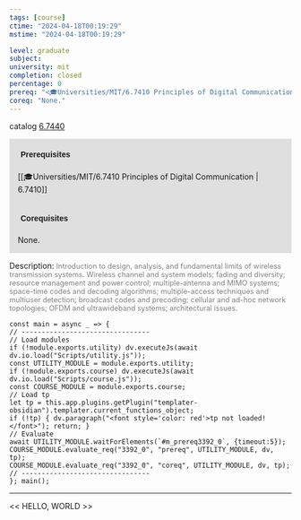 ```yaml
---
tags: [course]
ctime: "2024-04-18T00:19:29"
mstime: "2024-04-18T00:19:29"

level: graduate
subject: 
university: mit
completion: closed
percentage: 0
prereq: "<🎓Universities/MIT/6.7410 Principles of Digital Communication>"
coreq: "None."
---
```


catalog [6.7440](http://student.mit.edu/catalog/m6c.html#6.7440)

<span style="display: block; padding: 15px; background-color: rgb(100, 100, 100, 0.2);"><font id="m_prereq3392_0" style="display: block; font-family: Arial, sans-serif; font-weight: bold; padding: 5px">Prerequisites</font><br><span id="prereq3392_0">[[🎓Universities/MIT/6.7410 Principles of Digital Communication | 6.7410]]</span></span>
<span style="display: block; padding: 15px; background-color: rgb(100, 100, 100, 0.2);"><font id="m_coreq3392_0" style="display: block; font-family: Arial, sans-serif; font-weight: bold; padding: 5px">Corequisites</font><br><span id="coreq3392_0">None.</span></span>

<font style="">Description:</font>
<font style="color: grey; font-size: 0.8rem;">Introduction to design, analysis, and fundamental limits of wireless transmission systems. Wireless channel and system models; fading and diversity; resource management and power control; multiple-antenna and MIMO systems; space-time codes and decoding algorithms; multiple-access techniques and multiuser detection; broadcast codes and precoding; cellular and ad-hoc network topologies; OFDM and ultrawideband systems; architectural issues.</font>

```dataviewjs
const main = async _ => {
// --------------------------------
// Load modules
if (!module.exports.utility) dv.executeJs(await dv.io.load("Scripts/utility.js"));
const UTILITY_MODULE = module.exports.utility;
if (!module.exports.course) dv.executeJs(await dv.io.load("Scripts/course.js"));
const COURSE_MODULE = module.exports.course;
// Load tp
let tp = this.app.plugins.getPlugin("templater-obsidian").templater.current_functions_object;
if (!tp) { dv.paragraph("<font style='color: red'>tp not loaded!</font>"); return; }
// Evaluate
await UTILITY_MODULE.waitForElements(`#m_prereq3392_0`, {timeout:5});
COURSE_MODULE.evaluate_req("3392_0", "prereq", UTILITY_MODULE, dv, tp);
COURSE_MODULE.evaluate_req("3392_0", "coreq", UTILITY_MODULE, dv, tp);
// --------------------------------
}; main();
```

---

<< HELLO, WORLD >>
